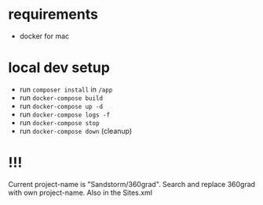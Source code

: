 # requirements 
- docker for mac


# local dev setup

- run `composer install` in `/app`
- run `docker-compose build`
- run `docker-compose up -d`
- run `docker-compose logs -f`
- run `docker-compose stop`
- run `docker-compose down` (cleanup)

# !!!
Current project-name is "Sandstorm/360grad". Search and replace 360grad with own project-name.
Also in the Sites.xml


